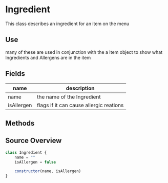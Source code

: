 # Ingredient

This class describes an ingredient for an item on the menu

## Use

many of these are used in conjunction with the a Item object to show what Ingredients and Allergens are in the item

## Fields

| name         | description                             |
| ------------ | --------------------------------------- |
| name         | the name of the Ingredient              |
| isAllergen   | flags if it can cause allergic reations |

## Methods


## Source Overview

``` JavaScript 
class Ingredient {
    name = ""
    isAllergen = false

    constructor(name, isAllergen)
} 

```
